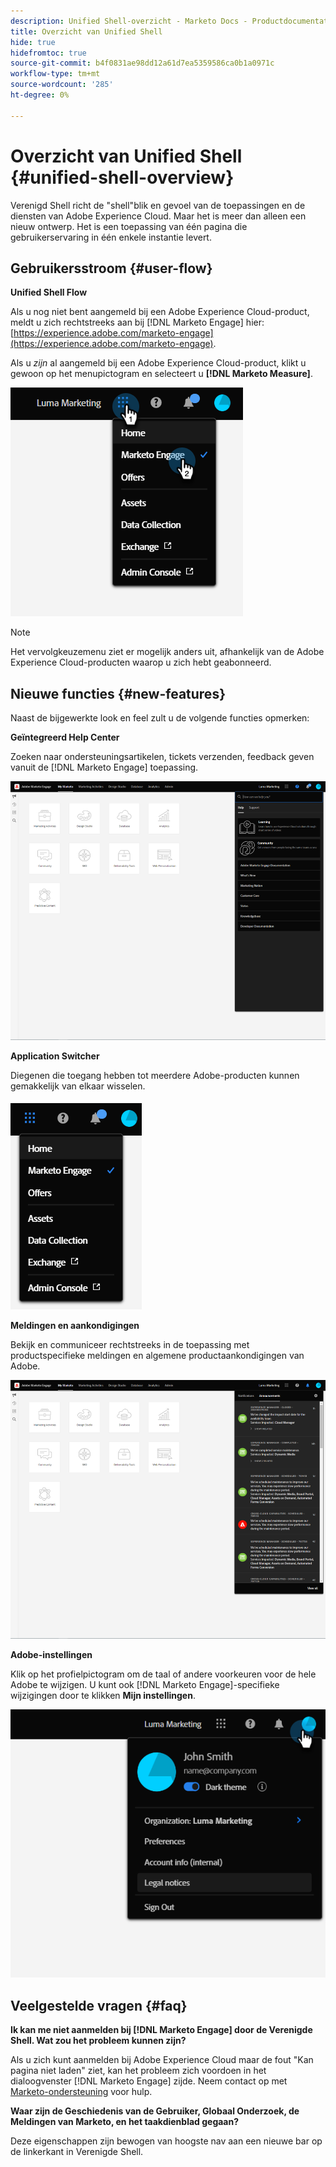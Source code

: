 ```yaml
---
description: Unified Shell-overzicht - Marketo Docs - Productdocumentatie
title: Overzicht van Unified Shell
hide: true
hidefromtoc: true
source-git-commit: b4f0831ae98dd12a61d7ea5359586ca0b1a0971c
workflow-type: tm+mt
source-wordcount: '285'
ht-degree: 0%

---
```


# Overzicht van Unified Shell {#unified-shell-overview}

Verenigd Shell richt de &quot;shell&quot;blik en gevoel van de toepassingen en de diensten van Adobe Experience Cloud. Maar het is meer dan alleen een nieuw ontwerp. Het is een toepassing van één pagina die gebruikerservaring in één enkele instantie levert.

## Gebruikersstroom {#user-flow}

**Unified Shell Flow**

Als u nog niet bent aangemeld bij een Adobe Experience Cloud-product, meldt u zich rechtstreeks aan bij [!DNL Marketo Engage] hier: [https://experience.adobe.com/marketo-engage](https://experience.adobe.com/marketo-engage).

Als u _zijn_ al aangemeld bij een Adobe Experience Cloud-product, klikt u gewoon op het menupictogram en selecteert u **[!DNL Marketo Measure]**.

![](assets/unified-shell-overview-1.png)

>[!NOTE]
>
>Het vervolgkeuzemenu ziet er mogelijk anders uit, afhankelijk van de Adobe Experience Cloud-producten waarop u zich hebt geabonneerd.

## Nieuwe functies {#new-features}

Naast de bijgewerkte look en feel zult u de volgende functies opmerken:

**Geïntegreerd Help Center**

Zoeken naar ondersteuningsartikelen, tickets verzenden, feedback geven vanuit de [!DNL Marketo Engage] toepassing.

![](assets/unified-shell-overview-2.png)

**Application Switcher**

Diegenen die toegang hebben tot meerdere Adobe-producten kunnen gemakkelijk van elkaar wisselen.

![](assets/unified-shell-overview-3.png)

**Meldingen en aankondigingen**

Bekijk en communiceer rechtstreeks in de toepassing met productspecifieke meldingen en algemene productaankondigingen van Adobe.

![](assets/unified-shell-overview-4.png)

**Adobe-instellingen**

Klik op het profielpictogram om de taal of andere voorkeuren voor de hele Adobe te wijzigen. U kunt ook [!DNL Marketo Engage]-specifieke wijzigingen door te klikken **Mijn instellingen**.

![](assets/unified-shell-overview-5.png)

## Veelgestelde vragen {#faq}

**Ik kan me niet aanmelden bij [!DNL Marketo Engage] door de Verenigde Shell. Wat zou het probleem kunnen zijn?**

Als u zich kunt aanmelden bij Adobe Experience Cloud maar de fout &quot;Kan pagina niet laden&quot; ziet, kan het probleem zich voordoen in het dialoogvenster [!DNL Marketo Engage] zijde. Neem contact op met [Marketo-ondersteuning](https://nation.marketo.com/t5/support/ct-p/Support) voor hulp.

**Waar zijn de Geschiedenis van de Gebruiker, Globaal Onderzoek, de Meldingen van Marketo, en het taakdienblad gegaan?**

Deze eigenschappen zijn bewogen van hoogste nav aan een nieuwe bar op de linkerkant in Verenigde Shell.
